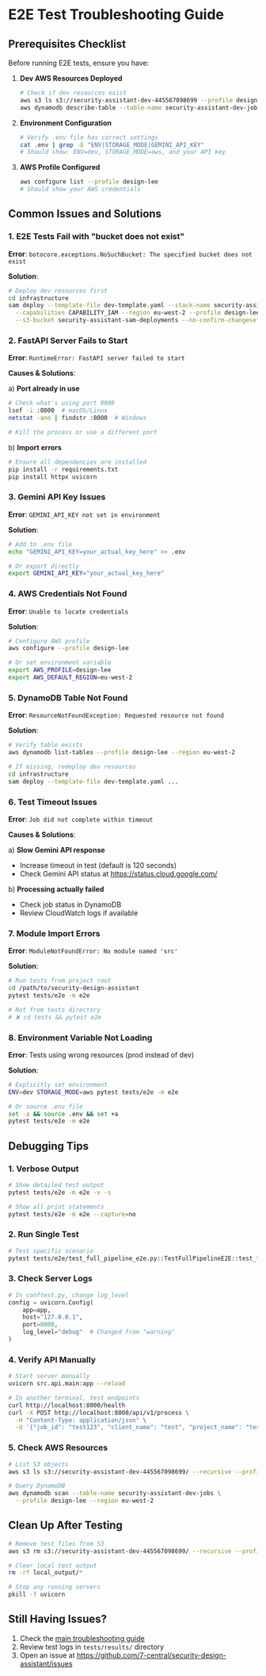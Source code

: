 # E2E Test Troubleshooting Guide

## Prerequisites Checklist

Before running E2E tests, ensure you have:

1. **Dev AWS Resources Deployed**
   ```bash
   # Check if dev resources exist
   aws s3 ls s3://security-assistant-dev-445567098699 --profile design-lee
   aws dynamodb describe-table --table-name security-assistant-dev-jobs --profile design-lee --region eu-west-2
   ```

2. **Environment Configuration**
   ```bash
   # Verify .env file has correct settings
   cat .env | grep -E "ENV|STORAGE_MODE|GEMINI_API_KEY"
   # Should show: ENV=dev, STORAGE_MODE=aws, and your API key
   ```

3. **AWS Profile Configured**
   ```bash
   aws configure list --profile design-lee
   # Should show your AWS credentials
   ```

## Common Issues and Solutions

### 1. E2E Tests Fail with "bucket does not exist"

**Error**: `botocore.exceptions.NoSuchBucket: The specified bucket does not exist`

**Solution**:
```bash
# Deploy dev resources first
cd infrastructure
sam deploy --template-file dev-template.yaml --stack-name security-assistant-dev \
  --capabilities CAPABILITY_IAM --region eu-west-2 --profile design-lee \
  --s3-bucket security-assistant-sam-deployments --no-confirm-changeset
```

### 2. FastAPI Server Fails to Start

**Error**: `RuntimeError: FastAPI server failed to start`

**Causes & Solutions**:

a) **Port already in use**
   ```bash
   # Check what's using port 8000
   lsof -i :8000  # macOS/Linux
   netstat -ano | findstr :8000  # Windows
   
   # Kill the process or use a different port
   ```

b) **Import errors**
   ```bash
   # Ensure all dependencies are installed
   pip install -r requirements.txt
   pip install httpx uvicorn
   ```

### 3. Gemini API Key Issues

**Error**: `GEMINI_API_KEY not set in environment`

**Solution**:
```bash
# Add to .env file
echo "GEMINI_API_KEY=your_actual_key_here" >> .env

# Or export directly
export GEMINI_API_KEY="your_actual_key_here"
```

### 4. AWS Credentials Not Found

**Error**: `Unable to locate credentials`

**Solution**:
```bash
# Configure AWS profile
aws configure --profile design-lee

# Or set environment variable
export AWS_PROFILE=design-lee
export AWS_DEFAULT_REGION=eu-west-2
```

### 5. DynamoDB Table Not Found

**Error**: `ResourceNotFoundException: Requested resource not found`

**Solution**:
```bash
# Verify table exists
aws dynamodb list-tables --profile design-lee --region eu-west-2

# If missing, redeploy dev resources
cd infrastructure
sam deploy --template-file dev-template.yaml ...
```

### 6. Test Timeout Issues

**Error**: `Job did not complete within timeout`

**Causes & Solutions**:

a) **Slow Gemini API response**
   - Increase timeout in test (default is 120 seconds)
   - Check Gemini API status at https://status.cloud.google.com/

b) **Processing actually failed**
   - Check job status in DynamoDB
   - Review CloudWatch logs if available

### 7. Module Import Errors

**Error**: `ModuleNotFoundError: No module named 'src'`

**Solution**:
```bash
# Run tests from project root
cd /path/to/security-design-assistant
pytest tests/e2e -m e2e

# Not from tests directory
# ❌ cd tests && pytest e2e
```

### 8. Environment Variable Not Loading

**Error**: Tests using wrong resources (prod instead of dev)

**Solution**:
```bash
# Explicitly set environment
ENV=dev STORAGE_MODE=aws pytest tests/e2e -m e2e

# Or source .env file
set -a && source .env && set +a
pytest tests/e2e -m e2e
```

## Debugging Tips

### 1. Verbose Output
```bash
# Show detailed test output
pytest tests/e2e -m e2e -v -s

# Show all print statements
pytest tests/e2e -m e2e --capture=no
```

### 2. Run Single Test
```bash
# Test specific scenario
pytest tests/e2e/test_full_pipeline_e2e.py::TestFullPipelineE2E::test_full_pipeline_with_b2_drawing -v
```

### 3. Check Server Logs
```python
# In conftest.py, change log_level
config = uvicorn.Config(
    app=app,
    host="127.0.0.1",
    port=8000,
    log_level="debug"  # Changed from "warning"
)
```

### 4. Verify API Manually
```bash
# Start server manually
uvicorn src.api.main:app --reload

# In another terminal, test endpoints
curl http://localhost:8000/health
curl -X POST http://localhost:8000/api/v1/process \
  -H "Content-Type: application/json" \
  -d '{"job_id": "test123", "client_name": "test", "project_name": "test", "file_path": "s3://..."}'
```

### 5. Check AWS Resources
```bash
# List S3 objects
aws s3 ls s3://security-assistant-dev-445567098699/ --recursive --profile design-lee

# Query DynamoDB
aws dynamodb scan --table-name security-assistant-dev-jobs \
  --profile design-lee --region eu-west-2
```

## Clean Up After Testing

```bash
# Remove test files from S3
aws s3 rm s3://security-assistant-dev-445567098699/ --recursive --profile design-lee

# Clear local test output
rm -rf local_output/*

# Stop any running servers
pkill -f uvicorn
```

## Still Having Issues?

1. Check the [main troubleshooting guide](../README.md#troubleshooting)
2. Review test logs in `tests/results/` directory
3. Open an issue at https://github.com/7-central/security-design-assistant/issues